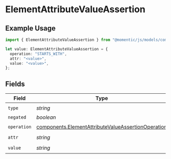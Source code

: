 # ElementAttributeValueAssertion

## Example Usage

```typescript
import { ElementAttributeValueAssertion } from "@momentic/js/models/components";

let value: ElementAttributeValueAssertion = {
  operation: "STARTS_WITH",
  attr: "<value>",
  value: "<value>",
};
```

## Fields

| Field                                                                                                                    | Type                                                                                                                     | Required                                                                                                                 | Description                                                                                                              |
| ------------------------------------------------------------------------------------------------------------------------ | ------------------------------------------------------------------------------------------------------------------------ | ------------------------------------------------------------------------------------------------------------------------ | ------------------------------------------------------------------------------------------------------------------------ |
| `type`                                                                                                                   | *string*                                                                                                                 | :heavy_check_mark:                                                                                                       | N/A                                                                                                                      |
| `negated`                                                                                                                | *boolean*                                                                                                                | :heavy_minus_sign:                                                                                                       | N/A                                                                                                                      |
| `operation`                                                                                                              | [components.ElementAttributeValueAssertionOperation](../../models/components/elementattributevalueassertionoperation.md) | :heavy_check_mark:                                                                                                       | N/A                                                                                                                      |
| `attr`                                                                                                                   | *string*                                                                                                                 | :heavy_check_mark:                                                                                                       | N/A                                                                                                                      |
| `value`                                                                                                                  | *string*                                                                                                                 | :heavy_check_mark:                                                                                                       | N/A                                                                                                                      |